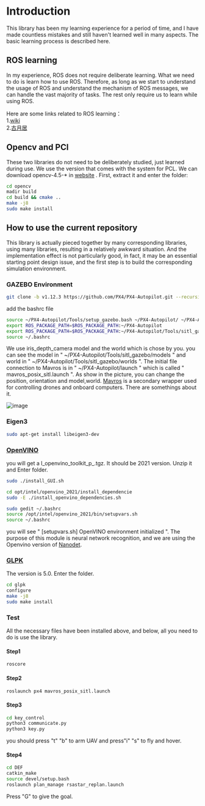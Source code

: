 # Introduction
This library has been my learning experience for a period of time, and I have made countless mistakes and still haven't learned well in many aspects. The basic learning process is described here.  
## ROS learning  
In my experience, ROS does not require deliberate learning. What we need to do is learn how to use ROS. Therefore, as long as we start to understand the usage of ROS and understand the mechanism of ROS messages, we can handle the vast majority of tasks. The rest only require us to learn while using ROS. 

Here are some links related to ROS learning：  
1.[wiki](http://wiki.ros.org/ROS/Tutorials)  
2.[古月居](https://www.bilibili.com/video/BV1zt411G7Vn/?spm_id_from=333.337.search-card.all.click&vd_source=d6ea4dbc61d9452fed12a5669810253d)  
## Opencv and PCl  
These two libraries do not need to be deliberately studied, just learned during use. We use the version that comes with the system for PCL. We can download opencv-4.5-* in [website](https://opencv.org/releases/) . First, extract it and enter the folder:
```bash
cd opencv
madir build
cd build && cmake ..
make -j8
sudo make install
```

## How to use the current repository  
This library is actually pieced together by many corresponding libraries, using many libraries, resulting in a relatively awkward situation. And the implementation effect is not particularly good, in fact, it may be an essential starting point design issue, and the first step is to build the corresponding simulation environment.  
### GAZEBO Environment  
```bash
git clone -b v1.12.3 https://github.com/PX4/PX4-Autopilot.git --recursive     
```
add the bashrc file  
```bash
source ~/PX4-Autopilot/Tools/setup_gazebo.bash ~/PX4-Autopilot/ ~/PX4-Autopilot/build/px4_sitl_default
export ROS_PACKAGE_PATH=$ROS_PACKAGE_PATH:~/PX4-Autopilot
export ROS_PACKAGE_PATH=$ROS_PACKAGE_PATH:~/PX4-Autopilot/Tools/sitl_gazebo
source ~/.bashrc
```
We use iris_depth_camera model and the world which is chose by you. you can see the model in " ~/PX4-Autopilot/Tools/sitl_gazebo/models " and world in " ~/PX4-Autopilot/Tools/sitl_gazebo/worlds ". The initial file connection to Mavros is in " ~/PX4-Autopilot/launch " which is called " mavros_posix_sitl.launch ". As show in the picture, you can change the position, orientation and model,world. [Mavros](http://wiki.ros.org/mavros) is a secondary wrapper used for controlling drones and onboard computers. There are somethings about it.  

![image](https://github.com/xxje-library/DEF/blob/main/picture/mavros.png)  
### Eigen3  
```bash
sudo apt-get install libeigen3-dev
```
### [OpenVINO](https://software.intel.com/content/www/us/en/develop/tools/openvino-toolkit/download.html)  
you will get a l_openvino_toolkit_p_<version>.tgz. It should be 2021 version. Unzip it and Enter folder.
```bash
sudo ./install_GUI.sh

cd opt/intel/openvino_2021/install_dependencie
sudo -E ./install_openvino_dependencies.sh

sudo gedit ~/.bashrc
source /opt/intel/openvino_2021/bin/setupvars.sh
source ~/.bashrc
```
you will see " [setupvars.sh] OpenVINO environment initialized ". The purpose of this module is neural network recognition, and we are using the Openvino version of [Nanodet](https://github.com/RangiLyu/nanodet).  

### [GLPK](http://ftp.gnu.org/gnu/glpk/)  
The version is 5.0. Enter the folder.
```bash
cd glpk
configure
make -j8
sudo make install
```

### Test
All the necessary files have been installed above, and below, all you need to do is use the library.
#### Step1  
```bash
roscore
```
#### Step2  
```bash
roslaunch px4 mavros_posix_sitl.launch
```
#### Step3 
```bash
cd key_control
python3 communicate.py
python3 key.py
```
you should press "t" "b" to arm UAV and press"i" "s" to fly and hover.
#### Step4
```bash
cd DEF
catkin_make
source devel/setup.bash
roslaunch plan_manage rsastar_replan.launch
```
Press "G" to give the goal.







